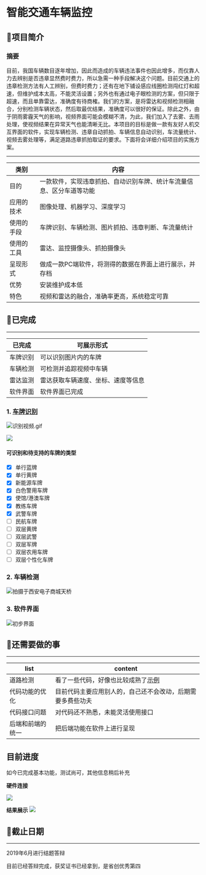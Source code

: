 # 智能交通车辆监控

## 📖项目简介

### 摘要

目前，我国车辆数目逐年增加，因此而造成的车辆违法事件也因此增多，而仅靠人力去辨别是否违章显然费时费力，所以急需一种手段解决这个问题。目前交通上的违章检测方法有人工辨别，但费时费力；还有在地下铺设感应线圈检测闯红灯和超速，但维护成本太高，不能灵活设置；另外也有通过电子眼检测的方案，但只限于超速，而且单靠雷达，准确度有待商榷。我们的方案，是将雷达和视频检测相融合，分别检测车辆状态，然后取最优结果，准确度可以很好的保证。除此之外，由于阴雨雾霾天气的影响，视频界面可能会模糊不清，为此，我们加入了去雾、去雨处理，使视频结果在异常天气也能清晰无比。本项目的目标是做一款有友好人机交互界面的软件，实现车辆检测、违章自动抓拍、车辆信息自动识别，车流量统计、视频去雾处理等，满足道路违章抓拍取证的要求。下面将会详细介绍项目的实施方案。

---
|类别|内容|
|------|------|
|目的|一款软件，实现违章抓拍、自动识别车牌、统计车流量信息、区分车道等功能|
|应用的技术|图像处理、机器学习、深度学习|  
|使用的手段|车牌识别、车辆检测、图片抓拍、违章判断、车流量统计|
|使用的工具|雷达、监控摄像头、抓拍摄像头|
|呈现形式|做成一款PC端软件，将测得的数据在界面上进行展示，并存档|
|优势|安装维护成本低|
|特色|视频和雷达的融合，准确率更高，系统稳定可靠|

## 🍉已完成
---
|已完成|可展示形式|
|-|-|
|车牌识别|可以识别图片内的车牌|
|车辆检测|可检测并追踪视频中车辆|
|雷达监测|雷达获取车辆速度、坐标、速度等信息|
|软件界面|软件界面已完成|

### 1. [车牌识别](https://github.com/ljgithub669/intellent-transportation/tree/master/Jie%20Li)

![识别视频.gif](http://ww1.sinaimg.cn/large/006YKa8tly1g7wwzvhcjwg305k02l160.gif)

![](http://ww1.sinaimg.cn/large/006YKa8tly1g4lqwky1dsj311y0kgaun.jpg)
#### 可识别和待支持的车牌的类型

- [x] 单行蓝牌
- [x] 单行黄牌
- [x] 新能源车牌
- [x] 白色警用车牌
- [x] 使馆/港澳车牌
- [x] 教练车牌
- [x] 武警车牌
- [ ] 民航车牌
- [ ] 双层黄牌
- [ ] 双层武警
- [ ] 双层军牌
- [ ] 双层农用车牌
- [ ] 双层个性化车牌

### 2. 车辆检测

![拍摄于西安电子商城天桥](http://ww1.sinaimg.cn/large/006YKa8tly1g4kbmr9oklj30gb0fmk2e.jpg)

### 3. 软件界面

![初步界面](http://ww1.sinaimg.cn/large/006YKa8tly1g4kbjt8owwj311y0lckjl.jpg)

## 🐳还需要做的事
---
|list|content|
|-|-|
|道路检测|看了一些代码，好像也比较成熟了[示例](https://github.com/ljgithub669/CarND-Advanced-Lane-Lines)|
|代码功能的优化|目前代码主要应用别人的，自己还不会改动，后期需要多费些功夫|
|代码接口问题|对代码还不熟悉，未能灵活使用接口|
|后端和前端的统一|把后端功能在软件上进行呈现|

## 目前进度

如今已完成基本功能，测试尚可，其他信息稍后补充

**硬件连接**

![](http://ww1.sinaimg.cn/large/006YKa8tly1g4mlr7k4hkj30zk0qogxk.jpg)

**结果展示**
![](http://ww1.sinaimg.cn/large/006YKa8tly1g4kbb8wncag30tn0fjaig.gif)

## 🚀截止日期
---
2019年6月进行结题答辩

目前已经答辩完成，获奖证书已经拿到，是省创优秀第四

